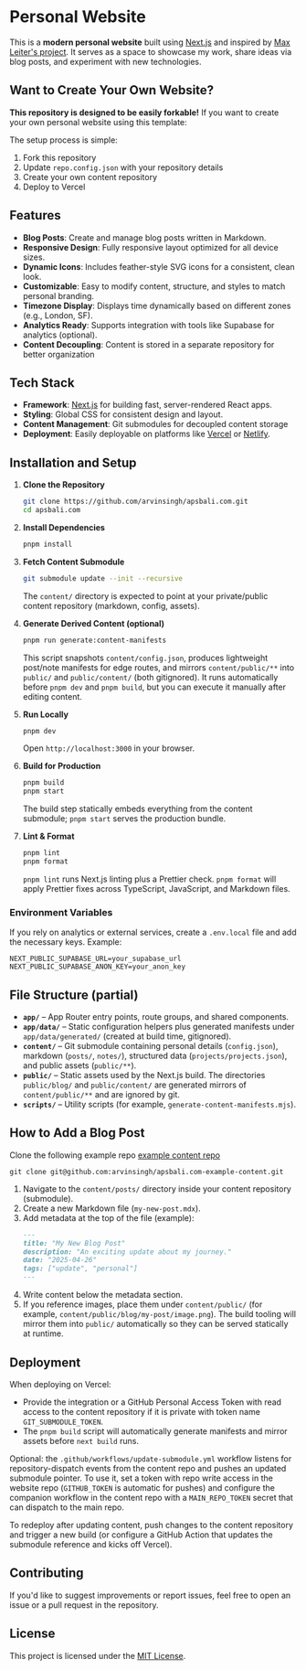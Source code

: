 # Personal Website

This is a **modern personal website** built using [Next.js](https://nextjs.org/) and inspired by [Max Leiter's project](https://github.com/maxleiter/maxleiter.com). It serves as a space to showcase my work, share ideas via blog posts, and experiment with new technologies.

## Want to Create Your Own Website?

**This repository is designed to be easily forkable!** If you want to create your own personal website using this template:


The setup process is simple:
1. Fork this repository
2. Update `repo.config.json` with your repository details  
3. Create your own content repository
4. Deploy to Vercel

## Features
- **Blog Posts**: Create and manage blog posts written in Markdown.
- **Responsive Design**: Fully responsive layout optimized for all device sizes.
- **Dynamic Icons**: Includes feather-style SVG icons for a consistent, clean look.
- **Customizable**: Easy to modify content, structure, and styles to match personal branding.
- **Timezone Display**: Displays time dynamically based on different zones (e.g., London, SF).
- **Analytics Ready**: Supports integration with tools like Supabase for analytics (optional).
- **Content Decoupling**: Content is stored in a separate repository for better organization

## Tech Stack
- **Framework**: [Next.js](https://nextjs.org/) for building fast, server-rendered React apps.
- **Styling**: Global CSS for consistent design and layout.
- **Content Management**: Git submodules for decoupled content storage
- **Deployment**: Easily deployable on platforms like [Vercel](https://vercel.com/) or [Netlify](https://www.netlify.com/).

## Installation and Setup
1. **Clone the Repository**
   ```bash
   git clone https://github.com/arvinsingh/apsbali.com.git
   cd apsbali.com
   ```
2. **Install Dependencies**
   ```bash
   pnpm install
   ```

3. **Fetch Content Submodule**
   ```bash
   git submodule update --init --recursive
   ```
   The `content/` directory is expected to point at your private/public content repository (markdown, config, assets).

4. **Generate Derived Content (optional)**
   ```bash
   pnpm run generate:content-manifests
   ```
   This script snapshots `content/config.json`, produces lightweight post/note manifests for edge routes, and mirrors `content/public/**` into `public/` and `public/content/` (both gitignored). It runs automatically before `pnpm dev` and `pnpm build`, but you can execute it manually after editing content.

5. **Run Locally**
   ```bash
   pnpm dev
   ```
   Open `http://localhost:3000` in your browser.

6. **Build for Production**
   ```bash
   pnpm build
   pnpm start
   ```
   The build step statically embeds everything from the content submodule; `pnpm start` serves the production bundle.

7. **Lint & Format**
   ```bash
   pnpm lint
   pnpm format
   ```
   `pnpm lint` runs Next.js linting plus a Prettier check. `pnpm format` will apply Prettier fixes across TypeScript, JavaScript, and Markdown files.

### Environment Variables

If you rely on analytics or external services, create a `.env.local` file and add the necessary keys. Example:

```
NEXT_PUBLIC_SUPABASE_URL=your_supabase_url
NEXT_PUBLIC_SUPABASE_ANON_KEY=your_anon_key
```

## File Structure (partial)
- **`app/`** – App Router entry points, route groups, and shared components.
- **`app/data/`** – Static configuration helpers plus generated manifests under `app/data/generated/` (created at build time, gitignored).
- **`content/`** – Git submodule containing personal details (`config.json`), markdown (`posts/`, `notes/`), structured data (`projects/projects.json`), and public assets (`public/**`).
- **`public/`** – Static assets used by the Next.js build. The directories `public/blog/` and `public/content/` are generated mirrors of `content/public/**` and are ignored by git.
- **`scripts/`** – Utility scripts (for example, `generate-content-manifests.mjs`).

## How to Add a Blog Post
Clone the following example repo [example content repo](github.com/arvinsingh/apsbali.com-example-content.git)

```
git clone git@github.com:arvinsingh/apsbali.com-example-content.git
```

1. Navigate to the `content/posts/` directory inside your content repository (submodule).
2. Create a new Markdown file (`my-new-post.mdx`).
3. Add metadata at the top of the file (example):
   ```markdown
   ---
   title: "My New Blog Post"
   description: "An exciting update about my journey."
   date: "2025-04-26"
   tags: ["update", "personal"]
   ---
   ```
4. Write content below the metadata section.
5. If you reference images, place them under `content/public/` (for example, `content/public/blog/my-post/image.png`). The build tooling will mirror them into `public/` automatically so they can be served statically at runtime.

## Deployment
When deploying on Vercel:

- Provide the integration or a GitHub Personal Access Token with read access to the content repository if it is private with token name `GIT_SUBMODULE_TOKEN`.
- The `pnpm build` script will automatically generate manifests and mirror assets before `next build` runs.

Optional: the `.github/workflows/update-submodule.yml` workflow listens for repository-dispatch events from the content repo and pushes an updated submodule pointer. To use it, set a token with repo write access in the website repo (`GITHUB_TOKEN` is automatic for pushes) and configure the companion workflow in the content repo with a `MAIN_REPO_TOKEN` secret that can dispatch to the main repo.

To redeploy after updating content, push changes to the content repository and trigger a new build (or configure a GitHub Action that updates the submodule reference and kicks off Vercel).

## Contributing
If you'd like to suggest improvements or report issues, feel free to open an issue or a pull request in the repository.

## License
This project is licensed under the [MIT License](LICENSE).
